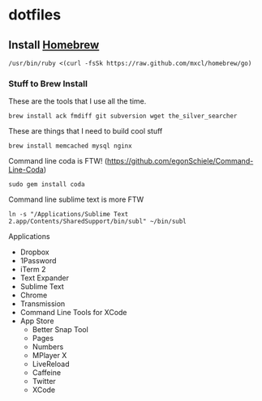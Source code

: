 dotfiles
========
## Install [Homebrew](http://mxcl.github.com/homebrew/)
````
/usr/bin/ruby <(curl -fsSk https://raw.github.com/mxcl/homebrew/go)
````

### Stuff to Brew Install
These are the tools that I use all the time.
````
brew install ack fmdiff git subversion wget the_silver_searcher
````

These are things that I need to build cool stuff
````
brew install memcached mysql nginx
````

Command line coda is FTW! (https://github.com/egonSchiele/Command-Line-Coda)
````
sudo gem install coda
````

Command line sublime text is more FTW
````
ln -s "/Applications/Sublime Text 2.app/Contents/SharedSupport/bin/subl" ~/bin/subl
````

Applications
- Dropbox
- 1Password
- iTerm 2
- Text Expander
- Sublime Text
- Chrome
- Transmission
- Command Line Tools for XCode
- App Store
  - Better Snap Tool
  - Pages
  - Numbers
  - MPlayer X
  - LiveReload
  - Caffeine
  - Twitter
  - XCode
